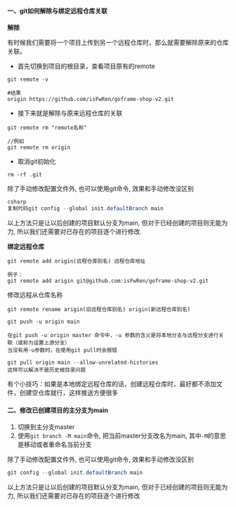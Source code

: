 #### 一、git如何解除与绑定远程仓库关联

**解除**

有时候我们需要将一个项目上传到另一个远程仓库时，那么就需要解除原来的仓库关联。

- 首先切换到项目的根目录，查看项目原有的remote

```
git remote -v

#结果
origin https://github.com/isFwRen/goframe-shop-v2.git
```

- 接下来就是解除与原来远程仓库的关联

```  
git remote rm "remote名称"

//例如
git remote rm origin
```

- 取消git初始化

```
rm -rf .git
```

除了手动修改配置文件外, 也可以使用git命令, 效果和手动修改没区别

```csharp
csharp
复制代码git config --global init.defaultBranch main
```

以上方法只是让以后创建的项目默认分支为main, 但对于已经创建的项目则无能为力, 所以我们还需要对已存在的项目逐个进行修改.

**绑定远程仓库**

```
git remote add origin(远程仓库别名) 远程仓库地址

例子：
git remote add arigin git@github.com:isFwRen/goframe-shop-v2.git
```

修改远程从仓库名称

```
git remote rename arigin(旧远程仓库别名) origin(新远程仓库别名)
```

```
git push -u origin main

在git push -u origin master 命令中，-u 参数的含义是将本地分支与远程分支进行关联（或称为设置上游分支）
当没有用-u参数时，在使用git pull时会报错

git pull origin main --allow-unrelated-histories
这样可以解决不是历史根目录问题
```

有个小技巧：如果是本地绑定远程仓库的话，创建远程仓库时，最好都不添加文件，创建空仓库就行，这样推送方便很多

#### 二、修改已创建项目的主分支为main

1. 切换到主分支master
2. 使用`git branch -M main`命令, 把当前master分支改名为main, 其中`-M`的意思是移动或者重命名当前分支

除了手动修改配置文件外, 也可以使用git命令, 效果和手动修改没区别

```csharp
git config --global init.defaultBranch main
```

以上方法只是让以后创建的项目默认分支为main, 但对于已经创建的项目则无能为力, 所以我们还需要对已存在的项目逐个进行修改



